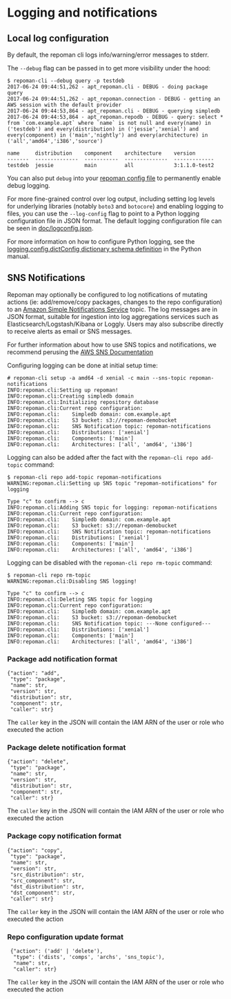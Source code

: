 # Logging and notifications

## Local log configuration

By default, the repoman cli logs info/warning/error messages to stderr.

The `--debug` flag can be passed in to get more visibility under the hood:

```
$ repoman-cli --debug query -p testdeb
2017-06-24 09:44:51,262 - apt_repoman.cli - DEBUG - doing package query
2017-06-24 09:44:51,262 - apt_repoman.connection - DEBUG - getting an AWS session with the default provider
2017-06-24 09:44:53,864 - apt_repoman.cli - DEBUG - querying simpledb
2017-06-24 09:44:53,864 - apt_repoman.repodb - DEBUG - query: select * from `com.example.apt` where `name` is not null and every(name) in ('testdeb') and every(distribution) in ('jessie','xenial') and every(component) in ('main','nightly') and every(architecture) in ('all','amd64','i386','source')

name     distribution    component    architecture    version
-------  --------------  -----------  --------------  -------------
testdeb  jessie          main         all             3:1.1.0-test2
```

You can also put `debug` into your [repoman config file](install.md) to
permanently enable debug logging.

For more fine-grained control over log output, including setting log levels for
underlying libraries (notably `boto3` and `botocore`) and enabling logging to
files, you can use the `--log-config` flag to point to a Python logging
configuration file in JSON format.  The default logging configuration file can
be seen in [doc/logconfig.json](../apt_repoman/resources/logconfig.json).

For more information on how to configure Python logging, see the
[logging.config.dictConfig dictionary schema
definition](https://docs.python.org/2/library/logging.config.html#configuration-dictionary-schema)
in the Python manual.

## SNS Notifications

Repoman may optionally be configured to log notifications of mutating actions
(ie: add/remove/copy packages, changes to the repo configuration) to an 
[Amazon Simple Notifications Service](https://aws.amazon.com/sns/)
topic.  The log messages are in JSON format, suitable for ingestion into log
aggregations services such as Elasticsearch/Logstash/Kibana or Loggly.  Users
may also subscribe directly to receive alerts as email or SNS messages.

For further information about how to use SNS topics and notifications, we
recommend perusing the [AWS SNS
Documentation](http://docs.aws.amazon.com/sns/latest/dg/welcome.html)

Configuring logging can be done at initial setup time:

```
# repoman-cli setup -a amd64 -d xenial -c main --sns-topic repoman-notifications
INFO:repoman.cli:Setting up repoman!
INFO:repoman.cli:Creating simpledb domain
INFO:repoman.cli:Initializing repository database
INFO:repoman.cli:Current repo configuration:
INFO:repoman.cli:    Simpledb domain: com.example.apt
INFO:repoman.cli:    S3 bucket: s3://repoman-demobucket
INFO:repoman.cli:    SNS Notification topic: repoman-notifications
INFO:repoman.cli:    Distributions: ['xenial']
INFO:repoman.cli:    Components: ['main']
INFO:repoman.cli:    Architectures: ['all', 'amd64', 'i386']
```

Logging can also be added after the fact with the `repoman-cli repo add-topic`
command:

```
$ repoman-cli repo add-topic repoman-notifications
WARNING:repoman.cli:Setting up SNS topic "repoman-notifications" for logging

Type "c" to confirm --> c
INFO:repoman.cli:Adding SNS topic for logging: repoman-notifications
INFO:repoman.cli:Current repo configuration:
INFO:repoman.cli:    Simpledb domain: com.example.apt
INFO:repoman.cli:    S3 bucket: s3://repoman-demobucket
INFO:repoman.cli:    SNS Notification topic: repoman-notifications
INFO:repoman.cli:    Distributions: ['xenial']
INFO:repoman.cli:    Components: ['main']
INFO:repoman.cli:    Architectures: ['all', 'amd64', 'i386']
```

Logging can be disabled with the `repoman-cli repo rm-topic` command:

```
$ repoman-cli repo rm-topic
WARNING:repoman.cli:Disabling SNS logging!

Type "c" to confirm --> c
INFO:repoman.cli:Deleting SNS topic for logging
INFO:repoman.cli:Current repo configuration:
INFO:repoman.cli:    Simpledb domain: com.example.apt
INFO:repoman.cli:    S3 bucket: s3://repoman-demobucket
INFO:repoman.cli:    SNS Notification topic: ---None configured---
INFO:repoman.cli:    Distributions: ['xenial']
INFO:repoman.cli:    Components: ['main']
INFO:repoman.cli:    Architectures: ['all', 'amd64', 'i386']
```

### Package add notification format

```
{"action": "add",
 "type": "package",
 "name": str,
 "version": str,
 "distribution": str,
 "component": str,
 "caller": str}
```

The `caller` key in the JSON will contain the IAM ARN of the user or role who
executed the action

### Package delete notification format

```
{"action": "delete",
 "type": "package",
 "name": str,
 "version": str,
 "distribution": str,
 "component": str,
 "caller": str}
```

The `caller` key in the JSON will contain the IAM ARN of the user or role who
executed the action

### Package copy notification format

```
{"action": "copy",
 "type": "package",
 "name": str,
 "version": str,
 "src_distribution": str,
 "src_component": str,
 "dst_distribution": str,
 "dst_component": str,
 "caller": str}
```

The `caller` key in the JSON will contain the IAM ARN of the user or role who
executed the action

### Repo configuration update format

```
 {"action": ('add' | 'delete'),
  "type": ('dists', 'comps', 'archs', 'sns_topic'),
  "name": str,
  "caller": str}
```

The `caller` key in the JSON will contain the IAM ARN of the user or role who
executed the action

